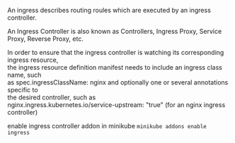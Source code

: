 An ingress describes routing roules which are executed by an ingress controller.  

An Ingress Controller is also known as Controllers, Ingress Proxy, Service Proxy, Reverse Proxy, etc.

In order to ensure that the ingress controller is watching its corresponding ingress resource,  
the ingress resource definition manifest needs to include an ingress class name, such  
as spec.ingressClassName: nginx and optionally one or several annotations specific to  
the desired controller, such as  
nginx.ingress.kubernetes.io/service-upstream: "true" (for an nginx ingress controller)

enable ingress controller addon in minikube `minikube addons enable ingress`
